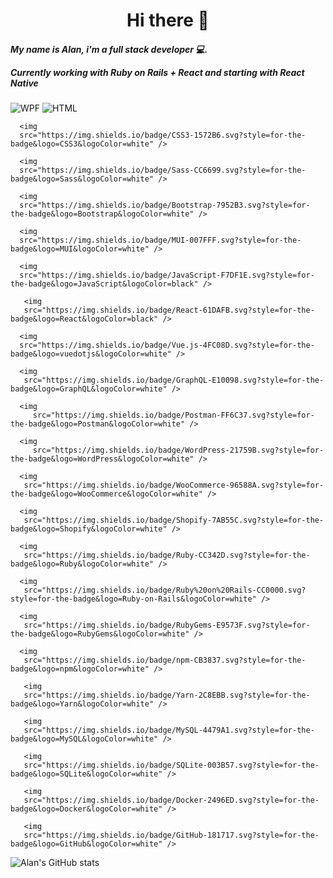 <h1 align="center">
  Hi there 👋
</h1>

<h5 align="left">
  My name is Alan, i'm a full stack developer 💻.
  
  Currently working with Ruby on Rails + React and starting with React Native 
</h5>

<p align="center">
      
   <img
    src="https://img.shields.io/badge/WPF-5C2D91?logo=.net&logoColor=white&style=flat"
    alt="WPF"
  />
      <img
      src="https://img.shields.io/badge/HTML5-E34F26.svg?style=for-the-badge&logo=HTML5&logoColor=white" alt="HTML" />
  
      <img
      src="https://img.shields.io/badge/CSS3-1572B6.svg?style=for-the-badge&logo=CSS3&logoColor=white" />
  
      <img
      src="https://img.shields.io/badge/Sass-CC6699.svg?style=for-the-badge&logo=Sass&logoColor=white" />
    
      <img
      src="https://img.shields.io/badge/Bootstrap-7952B3.svg?style=for-the-badge&logo=Bootstrap&logoColor=white" />
  
      <img
      src="https://img.shields.io/badge/MUI-007FFF.svg?style=for-the-badge&logo=MUI&logoColor=white" />
  
      <img
      src="https://img.shields.io/badge/JavaScript-F7DF1E.svg?style=for-the-badge&logo=JavaScript&logoColor=black" />
     
       <img
       src="https://img.shields.io/badge/React-61DAFB.svg?style=for-the-badge&logo=React&logoColor=black" />
    
      <img
      src="https://img.shields.io/badge/Vue.js-4FC08D.svg?style=for-the-badge&logo=vuedotjs&logoColor=white" />
      
      <img
       src="https://img.shields.io/badge/GraphQL-E10098.svg?style=for-the-badge&logo=GraphQL&logoColor=white" />
      
      <img
         src="https://img.shields.io/badge/Postman-FF6C37.svg?style=for-the-badge&logo=Postman&logoColor=white" />
  
      <img
         src="https://img.shields.io/badge/WordPress-21759B.svg?style=for-the-badge&logo=WordPress&logoColor=white" />
  
      <img
       src="https://img.shields.io/badge/WooCommerce-96588A.svg?style=for-the-badge&logo=WooCommerce&logoColor=white" />
  
      <img
       src="https://img.shields.io/badge/Shopify-7AB55C.svg?style=for-the-badge&logo=Shopify&logoColor=white" />
  
      <img
       src="https://img.shields.io/badge/Ruby-CC342D.svg?style=for-the-badge&logo=Ruby&logoColor=white" />
  
      <img
       src="https://img.shields.io/badge/Ruby%20on%20Rails-CC0000.svg?style=for-the-badge&logo=Ruby-on-Rails&logoColor=white" />
  
      <img
       src="https://img.shields.io/badge/RubyGems-E9573F.svg?style=for-the-badge&logo=RubyGems&logoColor=white" />
  
      <img
       src="https://img.shields.io/badge/npm-CB3837.svg?style=for-the-badge&logo=npm&logoColor=white" />
  
       <img
       src="https://img.shields.io/badge/Yarn-2C8EBB.svg?style=for-the-badge&logo=Yarn&logoColor=white" />
  
       <img
       src="https://img.shields.io/badge/MySQL-4479A1.svg?style=for-the-badge&logo=MySQL&logoColor=white" />
  
       <img
       src="https://img.shields.io/badge/SQLite-003B57.svg?style=for-the-badge&logo=SQLite&logoColor=white" />
  
       <img
       src="https://img.shields.io/badge/Docker-2496ED.svg?style=for-the-badge&logo=Docker&logoColor=white" />
  
       <img
       src="https://img.shields.io/badge/GitHub-181717.svg?style=for-the-badge&logo=GitHub&logoColor=white" />
  </p>
  


  ![Alan's GitHub stats](https://github-readme-stats.vercel.app/api?username=AlannDure&count_private=true&show_icons=true&theme=radical)

<!--
**AlannDure/AlannDure** is a ✨ _special_ ✨ repository because its `README.md` (this file) appears on your GitHub profile.

Here are some ideas to get you started:

- 🔭 I’m currently working on ...
- 🌱 I’m currently learning ...
- 👯 I’m looking to collaborate on ...
- 🤔 I’m looking for help with ...
- 💬 Ask me about ...
- 📫 How to reach me: ...
- 😄 Pronouns: ...
- ⚡ Fun fact: ...
-->
